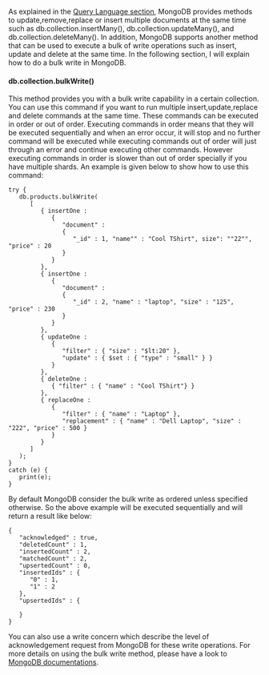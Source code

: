As explained in the [Query Language section](commands.md), MongoDB provides methods to update,remove,replace or insert multiple documents at the same time such as db.collection.insertMany(), db.collection.updateMany(), and db.collection.deleteMany(). In addition, MongoDB supports another method that can be used to execute a bulk of write operations such as insert, update and delete at the same time. In the following section, I will explain how to do a bulk write in MongoDB.

####  db.collection.bulkWrite()

This method provides you with a bulk write capability in a certain collection. You can use this command if you want to run multiple insert,update,replace and delete commands at the same time. These commands can be executed in order or out of order. Executing commands in order means that they will be executed sequentially and when an error occur, it will stop and no further command will be executed while executing commands out of order will just through an error and continue executing other commands. However executing commands in order is slower than out of order specially if you have multiple shards. An example is given below to show how to use this command:

````
try {
   db.products.bulkWrite(
      [
         { insertOne :
            {
               "document" :
               {
                  "_id" : 1, "name"" : "Cool TShirt", size": ""22"", "price" : 20
               }
            }
         },
         { insertOne :
            {
               "document" :
               {
                  "_id" : 2, "name" : "laptop", "size" : "125", "price" : 230
               }
            }
         },
         { updateOne :
            {
               "filter" : { "size" : "$lt:20" },
               "update" : { $set : { "type" : "small" } }
            }
         },
         { deleteOne :
            { "filter" : { "name" : "Cool TShirt"} }
         },
         { replaceOne :
            {
               "filter" : { "name" : "Laptop" },
               "replacement" : { "name" : "Dell Laptop", "size" : "222", "price" : 500 }
            }
         }
      ]
   );
}
catch (e) {
   print(e);
}
````

By default MongoDB consider the bulk write as ordered unless specified otherwise. So the above example will be executed sequentially and will return a result like below:

````
{
   "acknowledged" : true,
   "deletedCount" : 1,
   "insertedCount" : 2,
   "matchedCount" : 2,
   "upsertedCount" : 0,
   "insertedIds" : {
      "0" : 1,
      "1" : 2
   },
   "upsertedIds" : {

   }
}
````


You can also use a write concern which describe the level of acknowledgement request from MongoDB for these write operations. For more details on using the bulk write method, please have a look to [MongoDB documentations](https://docs.mongodb.org/manual/core/bulk-write-operations/). 
